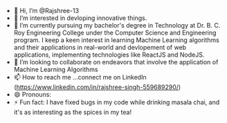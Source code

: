 - 👋 Hi, I’m @Rajshree-13
- 👀 I’m interested in devloping innovative things.
- 🌱 I’m currently pursuing my bachelor's degree in Technology at Dr. B. C. Roy Engineering College under the Computer Science and Engineering program. I keep a keen interest in learning Machine Learning algorithms and their applications in real-world and devlopement of web applications, implementing technologies like ReactJS and NodeJS.
- 💞️ I’m looking to collaborate on endeavors that involve the application of Machine Learning Algorithms
- 📫 How to reach me ...connect me on LinkedIn (https://www.linkedin.com/in/rajshree-singh-559689290/) 
- 😄 Pronouns: 
- ⚡ Fun fact: I have fixed bugs in my code while drinking masala chai, and it's as interesting as the spices in my tea!

<!---
Rajshree-13/Rajshree-13 is a ✨ special ✨ repository because its `README.md` (this file) appears on your GitHub profile.
You can click the Preview link to take a look at your changes.
--->
